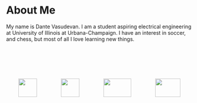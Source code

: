 # About Me

My name is Dante Vasudevan.
I am a student aspiring electrical engineering at University of Illinois at Urbana-Champaign. I have an interest in soccer, and chess, but most of all I love learning new things.

<br>
<br>
<br>
<br>
<br>
<style>
.container {
  display: flex;
}
.container.space-around {
  justify-content: space-around;
}
</style>

<div class="container space-around">
  <div><a href="https://github.com/Speedyflames" target="_blank"><img src="https://external-content.duckduckgo.com/iu/?u=https%3A%2F%2Ftse2.mm.bing.net%2Fth%3Fid%3DOIP.D_Gm8IGCvkqmOgtU2hueVwHaHS%26pid%3DApi&f=1" width="50" height="50"></a></div>
  <div><a href="https://www.linkedin.com/in/dantevasudevan" target="_blank"><img src="https://upload.wikimedia.org/wikipedia/commons/thumb/c/ca/LinkedIn_logo_initials.png/600px-LinkedIn_logo_initials.png" width="50" height="50"></a></div>
  <div><a href="https://www.youtube.com/channel/UCxHx9sbwcqApbpsxXJZp23g" target="_blank"><img src="https://1.bp.blogspot.com/-zPnHKpUdViY/X0OzA6pRnXI/AAAAAAAAAQM/LZQbELfm9BQK6nIkju-1t4KqMVxcPkRdQCLcBGAsYHQ/s1912/logo%2Byt%2Byogiancreative1.png" width="75" height="50"></a></div>
  <div><a href="mailto:dantevasudevan@gmail.com? subject=subject text"><img src="http://3.bp.blogspot.com/-O231QKWcdH0/VGIFcFuWo5I/AAAAAAAAPnE/S3a8H6twUoE/s1600/logo_gmail_color_112in128dp.png" width="68" height="50"></a></div>
</div>

